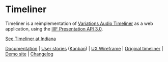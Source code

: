 # Timeliner

Timeliner is a reimplementation of [Variations Audio Timeliner](http://variations.sourceforge.net/vat/index.html) as a web application, using the [IIIF Presentation API 3.0](https://iiif.io/api/presentation/3.0/).

[See Timeliner at Indiana](https://timeliner.dlib.indiana.edu/)

[Documentation](https://iiif-timeliner.netlify.com/docs) | [User stories](https://github.com/digirati-co-uk/timeliner/issues?q=is%3Aissue+is%3Aopen+label%3A"%3Abusts_in_silhouette%3A+user+story") ([Kanban](https://github.com/digirati-co-uk/timeliner)) | [UX Wireframe](https://preview.uxpin.com/874bd44d74fc6062565cd95dc2dfc9e694b6ed4f#/pages/92279172/simulate/no-panels?mode=i) | [Original timeliner](http://variations.indiana.edu/use/timelines.html) | [Demo site](https://iiif-timeliner.netlify.com) | [Changelog](https://github.com/digirati-co-uk/timeliner/issues?q=is%3Aissue+is%3Aclosed+milestone%3A"UI+Components+1.0")
